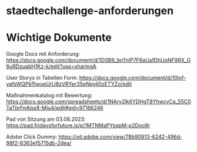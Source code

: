 # staedtechallenge-anforderungen

# Wichtige Dokumente
Google Docs mit Anforderung:
https://docs.google.com/document/d/1DSB9_bnTnlP7F6aUafDhUoNF9RX_G6uRDzuabH1Kz-k/edit?usp=sharingA

User Storys in Tabellen Form:
https://docs.google.com/document/d/10lof-yafsWQPbTtwueUrU8zVRYer35pNpyIi0zETYZo/edit

Maßnahmenkatalog mit Bewertung:
https://docs.google.com/spreadsheets/d/1NArv2lk6YDHgT8YhwcyCa_55C0TaTbrFnAlss8-Mju4/edit#gid=97166246

Pad von Sitzung am 03.08.2023:
https://pad.fridaysforfuture.is/p/1MTNMaPYsqpM-p2Doo9r

Adobe Click Dummy:
https://xd.adobe.com/view/78b90913-6242-496d-98f2-6363e15715db-2dea/

